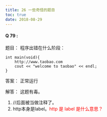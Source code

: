 ```yaml
---
title: 26 一些奇怪的题目
toc: true
date: 2018-08-29
---
```





#### Q 79 :

题目：
程序出错在什么阶段：
```
int main(void){
    http://www.taobao.com
    cout << "welcome to taobao" << endl;
}
```

答案：
正常运行

解答：
这题有毒。
1. //后面被当做注释了。
2. http本身是label。<span style="color:red;">http 是 label 是什么意思？</span>
